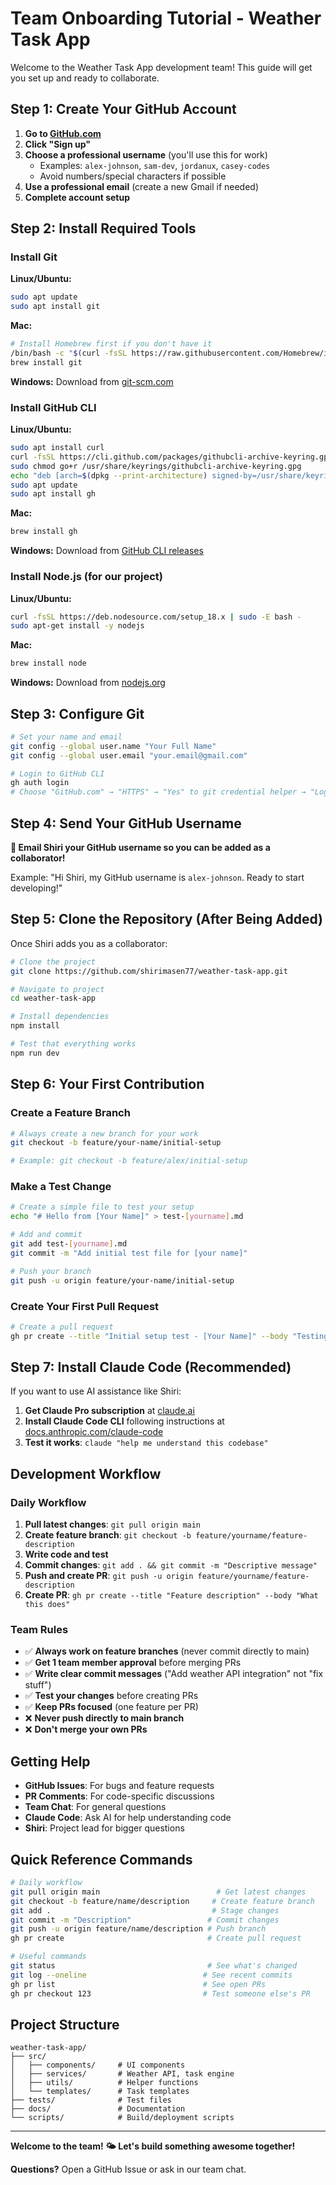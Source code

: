 # Team Onboarding Tutorial - Weather Task App

Welcome to the Weather Task App development team! This guide will get you set up and ready to collaborate.

## Step 1: Create Your GitHub Account

1. **Go to [GitHub.com](https://github.com)**
2. **Click "Sign up"**
3. **Choose a professional username** (you'll use this for work)
   - Examples: `alex-johnson`, `sam-dev`, `jordanux`, `casey-codes`
   - Avoid numbers/special characters if possible
4. **Use a professional email** (create a new Gmail if needed)
5. **Complete account setup**

## Step 2: Install Required Tools

### Install Git
**Linux/Ubuntu:**
```bash
sudo apt update
sudo apt install git
```

**Mac:**
```bash
# Install Homebrew first if you don't have it
/bin/bash -c "$(curl -fsSL https://raw.githubusercontent.com/Homebrew/install/HEAD/install.sh)"
brew install git
```

**Windows:**
Download from [git-scm.com](https://git-scm.com/download/win)

### Install GitHub CLI
**Linux/Ubuntu:**
```bash
sudo apt install curl
curl -fsSL https://cli.github.com/packages/githubcli-archive-keyring.gpg | sudo dd of=/usr/share/keyrings/githubcli-archive-keyring.gpg
sudo chmod go+r /usr/share/keyrings/githubcli-archive-keyring.gpg
echo "deb [arch=$(dpkg --print-architecture) signed-by=/usr/share/keyrings/githubcli-archive-keyring.gpg] https://cli.github.com/packages stable main" | sudo tee /etc/apt/sources.list.d/github-cli.list > /dev/null
sudo apt update
sudo apt install gh
```

**Mac:**
```bash
brew install gh
```

**Windows:**
Download from [GitHub CLI releases](https://github.com/cli/cli/releases)

### Install Node.js (for our project)
**Linux/Ubuntu:**
```bash
curl -fsSL https://deb.nodesource.com/setup_18.x | sudo -E bash -
sudo apt-get install -y nodejs
```

**Mac:**
```bash
brew install node
```

**Windows:**
Download from [nodejs.org](https://nodejs.org/)

## Step 3: Configure Git

```bash
# Set your name and email
git config --global user.name "Your Full Name"
git config --global user.email "your.email@gmail.com"

# Login to GitHub CLI
gh auth login
# Choose "GitHub.com" → "HTTPS" → "Yes" to git credential helper → "Login with web browser"
```

## Step 4: Send Your GitHub Username

**📧 Email Shiri your GitHub username so you can be added as a collaborator!**

Example: "Hi Shiri, my GitHub username is `alex-johnson`. Ready to start developing!"

## Step 5: Clone the Repository (After Being Added)

Once Shiri adds you as a collaborator:

```bash
# Clone the project
git clone https://github.com/shirimasen77/weather-task-app.git

# Navigate to project
cd weather-task-app

# Install dependencies
npm install

# Test that everything works
npm run dev
```

## Step 6: Your First Contribution

### Create a Feature Branch
```bash
# Always create a new branch for your work
git checkout -b feature/your-name/initial-setup

# Example: git checkout -b feature/alex/initial-setup
```

### Make a Test Change
```bash
# Create a simple file to test your setup
echo "# Hello from [Your Name]" > test-[yourname].md

# Add and commit
git add test-[yourname].md
git commit -m "Add initial test file for [your name]"

# Push your branch
git push -u origin feature/your-name/initial-setup
```

### Create Your First Pull Request
```bash
# Create a pull request
gh pr create --title "Initial setup test - [Your Name]" --body "Testing my development environment setup"
```

## Step 7: Install Claude Code (Recommended)

If you want to use AI assistance like Shiri:

1. **Get Claude Pro subscription** at [claude.ai](https://claude.ai)
2. **Install Claude Code CLI** following instructions at [docs.anthropic.com/claude-code](https://docs.anthropic.com/en/docs/claude-code)
3. **Test it works**: `claude "help me understand this codebase"`

## Development Workflow

### Daily Workflow
1. **Pull latest changes**: `git pull origin main`
2. **Create feature branch**: `git checkout -b feature/yourname/feature-description`
3. **Write code and test**
4. **Commit changes**: `git add . && git commit -m "Descriptive message"`
5. **Push and create PR**: `git push -u origin feature/yourname/feature-description`
6. **Create PR**: `gh pr create --title "Feature description" --body "What this does"`

### Team Rules
- ✅ **Always work on feature branches** (never commit directly to main)
- ✅ **Get 1 team member approval** before merging PRs
- ✅ **Write clear commit messages** ("Add weather API integration" not "fix stuff")
- ✅ **Test your changes** before creating PRs
- ✅ **Keep PRs focused** (one feature per PR)
- ❌ **Never push directly to main branch**
- ❌ **Don't merge your own PRs**

## Getting Help

- **GitHub Issues**: For bugs and feature requests
- **PR Comments**: For code-specific discussions
- **Team Chat**: For general questions
- **Claude Code**: Ask AI for help understanding code
- **Shiri**: Project lead for bigger questions

## Quick Reference Commands

```bash
# Daily workflow
git pull origin main                          # Get latest changes
git checkout -b feature/name/description     # Create feature branch
git add .                                    # Stage changes
git commit -m "Description"                 # Commit changes
git push -u origin feature/name/description # Push branch
gh pr create                                # Create pull request

# Useful commands
git status                                  # See what's changed
git log --oneline                          # See recent commits
gh pr list                                 # See open PRs
gh pr checkout 123                         # Test someone else's PR
```

## Project Structure

```
weather-task-app/
├── src/
│   ├── components/     # UI components
│   ├── services/       # Weather API, task engine
│   ├── utils/          # Helper functions
│   └── templates/      # Task templates
├── tests/              # Test files
├── docs/               # Documentation
└── scripts/            # Build/deployment scripts
```

---

**Welcome to the team! 🌤️ Let's build something awesome together!**

**Questions?** Open a GitHub Issue or ask in our team chat.